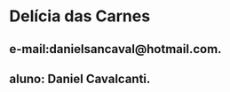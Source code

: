 <!DOCTYPE html>
<html>
 <head>
   <meta charset="utf-8">
  </head>
  <body>
    <h1>Delícia das Carnes</h1>
    <h2>e-mail:danielsancaval@hotmail.com.</h2>
    <h2>aluno: Daniel Cavalcanti.</h2>
  </body>
</html>

